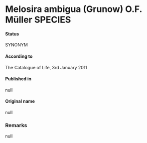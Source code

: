 Melosira ambigua (Grunow) O.F. Müller SPECIES
=======

#### Status
SYNONYM

#### According to
The Catalogue of Life, 3rd January 2011

#### Published in
null

#### Original name
null

### Remarks
null
